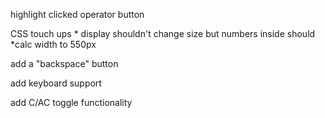 highlight clicked operator button

CSS touch ups
    * display shouldn't change size but numbers inside should
    *calc width to 550px

add a "backspace" button

add keyboard support

add C/AC toggle functionality
